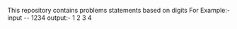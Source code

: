 This repository contains problems statements based on digits 
For Example:- 
input -- 1234
output:-
        1
        2
        3
        4
